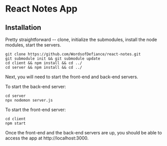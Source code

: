 # React Notes App

## Installation

Pretty straightforward -- clone, initialize the submodules, install the node modules, start the servers.

```
git clone https://github.com/WordsofDefiance/react-notes.git
git submodule init && git submodule update
cd client && npm install && cd ../
cd server && npm install && cd ../
```

Next, you will need to start the front-end and back-end servers.

To start the back-end server:
```
cd server
npx nodemon server.js
```

To start the front-end server:
```
cd client
npm start
```
Once the front-end and the back-end servers are up, you should be able to access the app at http://localhost:3000.
